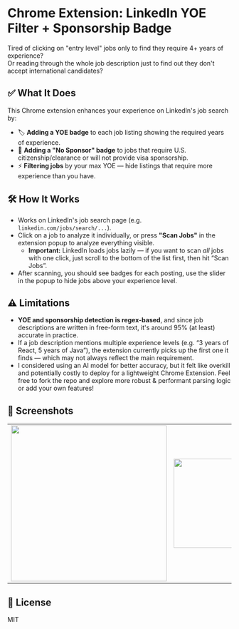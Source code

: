 # Chrome Extension: LinkedIn YOE Filter + Sponsorship Badge

Tired of clicking on "entry level" jobs only to find they require 4+ years of experience?  
Or reading through the whole job description just to find out they don't accept international candidates?  



## ✅ What It Does

This Chrome extension enhances your experience on LinkedIn's job search by:

- 🏷️ **Adding a YOE badge** to each job listing showing the required years of experience.
- 🚫 **Adding a "No Sponsor" badge** to jobs that require U.S. citizenship/clearance or will not provide visa sponsorship.
- ⚡ **Filtering jobs** by your max YOE — hide listings that require more experience than you have.


## 🛠 How It Works

- Works on LinkedIn's job search page (e.g. `linkedin.com/jobs/search/...`).
- Click on a job to analyze it individually, or press **"Scan Jobs"** in the extension popup to analyze everything visible.
  - **Important:** LinkedIn loads jobs lazily — if you want to scan *all* jobs with one click, just scroll to the bottom of the list first, then hit “Scan Jobs”.
- After scanning, you should see badges for each posting, use the slider in the popup to hide jobs above your experience level.



## ⚠️ Limitations

- **YOE and sponsorship detection is regex-based**, and since job descriptions are written in free-form text, it's around 95% (at least) accurate in practice.
- If a job description mentions multiple experience levels (e.g. “3 years of React, 5 years of Java”), the extension currently picks up the first one it finds — which may not always reflect the main requirement.
- I considered using an AI model for better accuracy, but it felt like overkill and potentially costly to deploy for a lightweight Chrome Extension. Feel free to fork the repo and explore more robust & performant parsing logic or add your own features!


## 📸 Screenshots

<table>
  <tr>
    <td><img src="https://github.com/user-attachments/assets/3ed186f7-d0b2-4fcf-aa4a-bd01ce8fb486" width="350"/></td>
    <td><img src="https://github.com/user-attachments/assets/d709de43-ea37-4ca0-b0db-b25476c8a0a7" width="200"/></td>
  </tr>
</table>

## 📄 License

MIT

